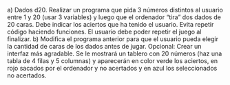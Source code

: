 a) Dados d20. Realizar un programa que pida 3 números distintos al usuario
entre 1 y 20 (usar 3 variables) y luego que el ordenador “tira” dos dados de 20
caras. Debe indicar los aciertos que ha tenido el usuario. Evita repetir código
haciendo funciones. El usuario debe poder repetir el juego al finalizar.
b) Modifica el programa anterior para que el usuario pueda elegir la cantidad de
caras de los dados antes de jugar.
Opcional: Crear un interfaz más agradable. Se le mostrará un tablero con 20
números (haz una tabla de 4 filas y 5 columnas) y aparecerán en color verde los
aciertos, en rojo sacados por el ordenador y no acertados y en azul los
seleccionados no acertados.